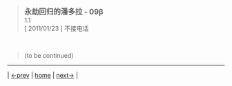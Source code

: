> <big> **永劫回归的潘多拉 - 09β** </big>  
> 1.1  
> [ 2011/01/23  ] 不接电话



<br/>

> (to be continued)
---

| [←prev](./0035) | [home](../../) | [next→](./0037) |
